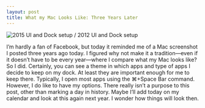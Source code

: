 ```yaml
---
layout: post
title: What my Mac Looks Like: Three Years Later
---
```


![2015 UI and Dock setup / 2012 UI and Dock setup](http://d.pr/i/158kf+)

I’m hardly a fan of Facebook, but today it reminded me of a Mac screenshot I posted three years ago today. I figured why not make it a tradition—even if it doesn’t have to be every year—where I compare what my Mac looks like? So I did.
Certainly, you can see a theme in which apps and type of apps I decide to keep on my dock. At least they are important enough for me to keep there. Typically, I open most apps using the ⌘+Space Bar command. However, I do like to have my options.
There really isn’t a purpose to this post, other than marking a day in history. Maybe I’ll add today on my calendar and look at this again next year. I wonder how things will look then.